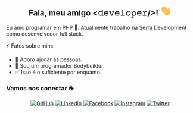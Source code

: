 <div align="center">
<h2> Fala, meu amigo <𝚍𝚎𝚟𝚎𝚕𝚘𝚙𝚎𝚛/>! <img src="https://github.com/ABSphreak/ABSphreak/blob/master/gifs/Hi.gif" width="30px"></h2>
</div>

Eu amo programar em PHP :elephant:. Atualmente trabalho na [Serra Development](https://serradev.com.br/) como desenvolvedor full stack.

⚡ Fatos sobre mim:
- 👯 Adoro ajudar as pessoas.
- 💪 Sou um programador Bodybuilder.
- ✅ Isso é o suficiente por enquanto.

### Vamos nos conectar :coffee:
<p align="center">
	<a href="https://github.com/beautiful-sea"><img src="https://img.icons8.com/bubbles/50/000000/github.png" alt="GitHub"/></a>
	<a href="https://www.linkedin.com/in/lindomar-silva/"><img src="https://img.icons8.com/bubbles/50/000000/linkedin.png" alt="LinkedIn"/></a>
	<a href="https://www.facebook.com/lindomar.silvagoncalves.92/"><img src="https://img.icons8.com/bubbles/50/000000/facebook-new.png" alt="Facebook"/></a>
	<a href="https://www.instagram.com/lindomar.php/"><img src="https://img.icons8.com/bubbles/50/000000/instagram.png" alt="Instagram"/></a>
	<a href="https://twitter.com/lindomar1016"><img src="https://img.icons8.com/bubbles/50/000000/twitter.png" alt="Twitter"/></a>
</p>
